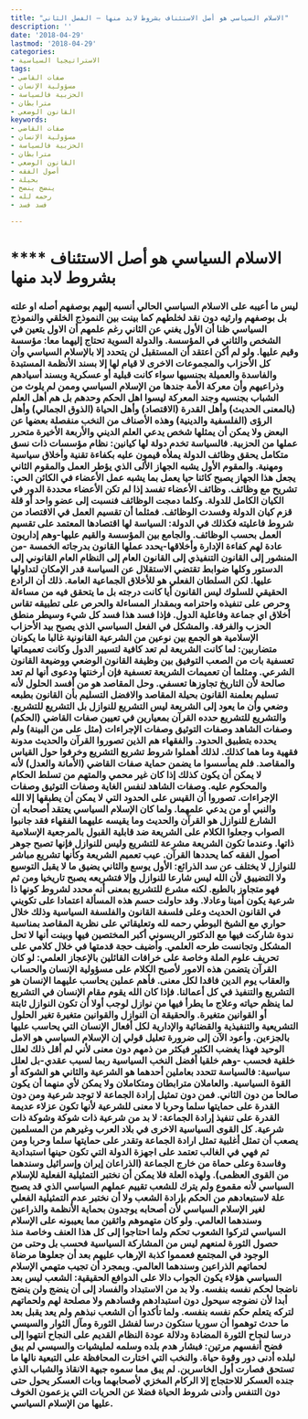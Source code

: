 ```yaml
---
title: "الاسلام السياسي هو أصل الاستئناف بشروط لابد منها – الفصل الثاني"
description: ''
date: '2018-04-29'
lastmod: '2018-04-29'
categories:
- الاستراتيجيا السياسية
tags:
- صفات القاضي
- مسؤولية الإنسان
- الحزبية فالسياسة
- مترابطان
- القانون الوضعي
keywords:
- صفات القاضي
- مسؤولية الإنسان
- الحزبية فالسياسة
- مترابطان
- القانون الوضعي
- أصول الفقه
- بحيلة
- ينضج ينضح
- رحمه لله
- فسد فسد

---
```

# **** **الاسلام السياسي** هو أصل الاستئناف بشروط لابد منها

### ليس ما أعيبه على الاسلام السياسي الحالي أنسبه إليهم بوصفهم أصله او علته بل بوصفهم وارثيه دون نقد لخلطهم كما بينت بين النموذج الخلقي والنموذج السياسي ظنا أن الأول يغني عن الثاني رغم علمهم أن الاول يتعين في الشخص والثاني في المؤسسة. والدولة السوية تحتاج إليهما معا: مؤسسة وقيم عليها. ولو لم أكن اعتقد أن المستقبل لن يتحدد إلا بالإسلام السياسي وأن كل الأحزاب والمجموعات الاخرى لا قيام لها إلا بسند الأنظمة المستبدة والفاسدة والعميلة بجنسيها سواء كانت قبلية أو عسكرية وبسند أسيادهم وذراعيهم وأن معركة الأمة جندها من الإسلام السياسي وممن لم يلوث من الشباب بجنسيه وجند المعركة ليسوا اهل الحكم وحدهم بل هم أهل العلم (بالمعنى الحديث) وأهل القدرة (الاقتصاد) وأهل الحياة (الذوق الجمالي) وأهل الرؤى (الفلسفية والدينية) وهذه الأصناف من النخب منفصلة بعضها عن البعض ولا يمكن أن يمثلها شخص يدعي العلم الديني والأربعة الأخيرة متحرر عملها من الحزبية. فالسياسة تخدم دولة لها كيانين: نظام مؤسسات ذات نسق متكامل يحقق وظائف الدولة يملأه قيمون عليه بكفاءة تقنية وأخلاق سياسية ومهنية. والمقوم الأول يشبه الجهاز الألى الذي يؤطر العمل والمقوم الثاني يجعل هذا الجهاز يصبح كائنا حيا يعمل بما يشبه عمل الأعضاء في الكائن الحي: تشريح مع وظائف. وظائف الأعضاء تفسد إذا لم تكن الأعضاء محددة الدور في الكيان الكامل للدولة. وكلما دمجت الوظائف فنسبت إلى عضو واحد أو قلة قزم كيان الدولة وفسدت الوظائف. فمثلما أن تقسيم العمل في الاقتصاد من شروط فاعليته فكذلك في الدولة: السياسة لها اقتصادها المعتمد على تقسيم العمل بحسب الوظائف. والجامع بين المؤسسة والقيم عليها-وهم إداريون عادة لهم كفاءة الإدارة وأخلاقها-يحدد عملها القانون بدرجاته الخمسة -من المنشور إلى القانون التنفيذي إلى القانون العام إلى النظام العام القانوني إلى الدستور وكلها ضوابط تقتضي الاستقلال عن السياسة قدر الإمكان لتداولها عليها. لكن السلطان الفعلي هو للأخلاق الجماعية العامة. ذلك أن الرادع الحقيقي للسلوك ليس القانون أيا كانت درجته بل ما يتحقق فيه من مساءلة وحرص على تنفيذه واحترامه وبمقدار المساءلة والحرص على تطبيقه تقاس أخلاق اي جماعة وفاعلية الدول. فإذا فسد هذا فسد كل شيء وسيطر منطق الحزب والفرقة. والمشكل في الفعل السياسي الذي يصبح بيد الأحزاب الإسلامية هو الجمع بين نوعين من الشرعية القانونية غالبا ما يكونان متضاربين: لما كانت الشريعة لم تعد كافية لتسيير الدول وكانت تعميماتها تعسفية بات من الصعب التوفيق بين وظيفة القانون الوضعي ووضيعة القانون الشرعي. ومثلما أن تعميمات الشريعة تعسفية فإن أرخنتها ودعوى أنها لم تعد صالحة لأن التاريخ تجاوزها تعسفي. وحل المقاصد هو من أفسد الحلول لأنه تسليم بعلمنة القانون بحيلة المقاصد والافضل التسليم بأن القانون بطبعه وضعي وأن ما يعود إلى الشريعة ليس التشريع للنوازل بل التشريع للتشريع. والتشريع للتشريع حدده القرآن بمعيارين في تعيين صفات القاضي (الحكم) وصفات الشاهد وصفات التوثيق وصفات الإجراءات (مثل على من البينة) ولم يحدده بتطبيق الحدود. والفقهاء هم الذين تصوروا القرآن والحديث مدونة فقهية وما هما كذلك. لذلك أهملوا شروط تشريع التشريع وخرفوا حول القياس والمقاصد. فلم يمأسسوا ما يضمن حماية صفات القاضي (الأمانة والعدل) لأنه لا يمكن أن يكون كذلك إذا كان غير محمي والمتهم من تسلط الحكام والمحكوم عليه. وصفات الشاهد لنفس الغاية وصفات التوثيق وصفات الإجراءات. تصوروا أن القيس على الحدود التي لا يمكن أن يطبقها إلا الله والنبي أو من يدعي علمهما. ولما كان الإسلام السياسي يعتقد أصحابه أن الشارع للنوازل هو القرآن والحديث وما يقيسه عليهما الفقهاء فقد جانبوا الصواب وجعلوا الكلام على الشريعة ضد قابلية القبول بالمرجعية الإسلامية ذاتها. وعندما تكون الشريعة مشرعة للتشريع وليس للنوازل فإنها تصبح جوهر أصول الفقه كما يحددها القرآن. عيب تعميم الشريعة وكأنها تشريع مباشر للنوازل لا يختلف عن سد الذرائع: الأول يوسع والثاني يضيق ما لا يقبل التوسيع ولا التضييق لأن الله ليس شارعا للنوازل وإلا فتشريعه يصبح تاريخيا ومن ثم فهو متجاوز بالطبع. لكنه مشرع للتشريع بمعنى أنه محدد لشروط كونها ذا شرعية يكون أمينا وعادلا. وقد حاولت حسم هذه المسألة اعتمادا على تكويني في القانون الحديث وعلى فلسفة القانون والفلسفة السياسية وذلك خلال حواري مع الشيخ البوطي رحمه لله وتعليقاتي على نظرية المقاصد بمناسبة ندوة شاركت فيها مع الدكتور الريسوني أكبر المختصين فيها وبينت أنها لا تحل المشكل وتجانست طرحه العلمي. وأضيف حجة قدمتها في خلال كلامي على تحريف علوم الملة وخاصة على خرافات القائلين بالإعجاز العلمي: لو كان القرآن يتضمن هذه الامور لأصبح الكلام على مسؤولية الإنسان والحساب والعقاب يوم الدين فاقدا لكل معنى. فأهم عملين يحاسب عليهما الإنسان هو التشريع والتنفيذ في كل أعمالنا. فإذا كان الله يقوم مقام الإنسان في التشريع لما ينظم حياته وعلاج ما يطرأ فيها من نوازل لوجب أولا أن تكون النوازل ثابتة أو القوانين متغيرة. والحقيقة أن النوازل والقوانين متغيرة تغير الحلول التشريعية والتنفيذية والقضائية والإدارية لكل أفعال الإنسان التي يحاسب عليها بالجزءين. وأعود الآن إلى ضرورة تعليل قولي إن الإسلام السياسي هو الامل الوحيد فهذا يغضب الكثير فيكثر من ذمهم دون معنى لأني لم أقل ذلك لعلل خلقية فحسب -وهم خلقيا أفضل النخب السياسية ربما لسبب عقدي-بل لعلل سياسية: فالسياسة تتحدد بعاملين أحدهما هو الشرعية والثاني هو الشوكة أو القوة السياسية. والعاملان مترابطان ومتكاملان ولا يمكن لأي منهما أن يكون صالحا من دون الثاني. فمن دون تمثيل إرادة الجماعة لا توجد شرعية ومن دون القدرة على حمايتها سلما وحربا لا معنى للشرعية لأنها تكون عزلاء عديمة القدرة على تنفيذ إرادة الجماعة: لا بد من شرعية ذات شوكة وشوكة ذات شرعية. كل القوى السياسية الاخرى في بلاد العرب وغيرهم من المسلمين يصعب أن تمثل أغلبية تمثل ارادة الجماعة وتقدر على حمايتها سلما وحربا ومن ثم فهي في الغالب تعتمد على اجهزة الدولة التي تكون حينها استبدادية وفاسدة وعلى حماة من خارج الجماعة (الذراعان إيران وإسرائيل وسندهما من القوى العظمى). ولهذه العلة فلا يمكن أن نختبر التمثيلية الفعلية للإسلام السياسي لأنه مقموع ولم يترك للشعب تقييم عملهم السياسي الذي قد يصبح علة لاستبعادهم من الحكم بإرادة الشعب ولا أن نختبر عدم التمثيلية الفعلي لغير الإسلام السياسي لأن أصحابه يوجدون بحماية الأنظمة والذراعين وسندهما العالمي. ولو كان متهموهم واثقين مما يعيبونه على الإسلام السياسي لتركوا الشعوب تحكم ولما احتاجوا إلى كل هذا العنف وخاصة منذ حصول الثورة لمنعهم ليس من المشاركة السياسية فحسب بل وحتى من الوجود في المجتمع فعمموا كذبة الإرهاب عليهم بعد أن جعلوها مرضاة لحماتهم الذراعين وسندهما العالمي. وبمجرد أن تجيب متهمي الإسلام السياسي هؤلاء يكون الجواب دالا على الدوافع الحقيقية: الشعب ليس بعد ناضجا لحكم نفسه بنفسه. ولا بد من الاستبداد والفساد إلى أن ينضج ولن ينضح أبدا لأن نضوجه سيحول دون استبدادهم وفسادهم ولا مصلحة لهم ولحماتهم لتركه يتعلم حكم نفسه بنفسه. ولما تأكدوا أن الشعب نبذهم ولم يعد يقبل بعد ما حدث توهموا أن سوريا ستكون درسا لفشل الثورة ومآل الثوار والسيسي درسا لنجاح الثورة المضادة ودلالة عودة النظام القديم على النجاح انتهوا إلى فضح أنفسهم مرتين: فبشار هدم بلده وسلمه لمليشيات والسيسي لم يبق لبلده أدنى دور وقوة حياة. والنخب التي اختارت المحافظة على التبعية نالها ما تستحق فصارت أول الخاسرين. لم يبق مما سموه جبهة الانقاذ والشباب الذي جنده العسكر للاحتجاج إلا الركام المخزي لأصحابهما وبات العسكر يحول حتى دون التنفس وأدنى شروط الحياة فضلا عن الحريات التي يزعمون الخوف عليها من الإسلام السياسي.

###